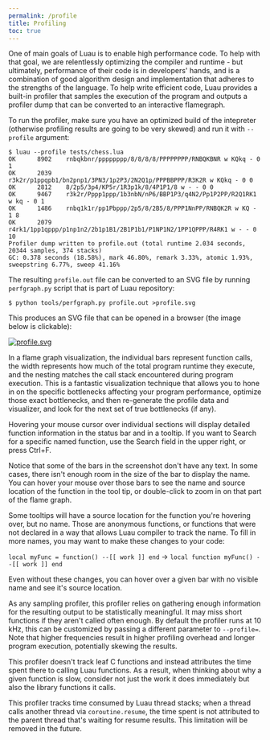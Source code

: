 ```yaml
---
permalink: /profile
title: Profiling
toc: true
---
```


One of main goals of Luau is to enable high performance code. To help with that goal, we are relentlessly optimizing the compiler and runtime - but ultimately, performance of their
code is in developers' hands, and is a combination of good algorithm design and implementation that adheres to the strengths of the language. To help write efficient code, Luau
provides a built-in profiler that samples the execution of the program and outputs a profiler dump that can be converted to an interactive flamegraph.

To run the profiler, make sure you have an optimized build of the intepreter (otherwise profiling results are going to be very skewed) and run it with `--profile` argument:

```
$ luau --profile tests/chess.lua
OK      8902    rnbqkbnr/pppppppp/8/8/8/8/PPPPPPPP/RNBQKBNR w KQkq - 0 1
OK      2039    r3k2r/p1ppqpb1/bn2pnp1/3PN3/1p2P3/2N2Q1p/PPPBBPPP/R3K2R w KQkq - 0 0
OK      2812    8/2p5/3p4/KP5r/1R3p1k/8/4P1P1/8 w - - 0 0
OK      9467    r3k2r/Pppp1ppp/1b3nbN/nP6/BBP1P3/q4N2/Pp1P2PP/R2Q1RK1 w kq - 0 1
OK      1486    rnbq1k1r/pp1Pbppp/2p5/8/2B5/8/PPP1NnPP/RNBQK2R w KQ - 1 8
OK      2079    r4rk1/1pp1qppp/p1np1n2/2b1p1B1/2B1P1b1/P1NP1N2/1PP1QPPP/R4RK1 w - - 0 10
Profiler dump written to profile.out (total runtime 2.034 seconds, 20344 samples, 374 stacks)
GC: 0.378 seconds (18.58%), mark 46.80%, remark 3.33%, atomic 1.93%, sweepstring 6.77%, sweep 41.16%
```

The resulting `profile.out` file can be converted to an SVG file by running `perfgraph.py` script that is part of Luau repository:

```
$ python tools/perfgraph.py profile.out >profile.svg
```

This produces an SVG file that can be opened in a browser (the image below is clickable):

[![profile.svg](/assets/images/chess-profile.svg)](/assets/images/chess-profile.svg)

In a flame graph visualization, the individual bars represent function calls, the width represents how much of the total program runtime they execute, and the nesting matches the call stack encountered during program execution. This is a fantastic visualization technique that allows you to hone in on the specific bottlenecks affecting
your program performance, optimize those exact bottlenecks, and then re-generate the profile data and visualizer, and look for the next set of true bottlenecks (if any).

Hovering your mouse cursor over individual sections will display detailed function information in the status bar and in a tooltip. If you want to Search for a specific named
function, use the Search field in the upper right, or press Ctrl+F.

Notice that some of the bars in the screenshot don't have any text. In some cases, there isn't enough room in the size of the bar to display the name.
You can hover your mouse over those bars to see the name and source location of the function in the tool tip, or double-click to zoom in on that part of the flame graph.

Some tooltips will have a source location for the function you're hovering over, but no name. Those are anonymous functions, or functions that were not declared in a way that
allows Luau compiler to track the name. To fill in more names, you may want to make these changes to your code:

`local myFunc = function() --[[ work ]] end` -> `local function myFunc() --[[ work ]] end`

Even without these changes, you can hover over a given bar with no visible name and see it's source location. 

As any sampling profiler, this profiler relies on gathering enough information for the resulting output to be statistically meaningful. It may miss short functions if they
aren't called often enough. By default the profiler runs at 10 kHz, this can be customized by passing a different parameter to `--profile=`. Note that higher
frequencies result in higher profiling overhead and longer program execution, potentially skewing the results.

This profiler doesn't track leaf C functions and instead attributes the time spent there to calling Luau functions. As a result, when thinking about why a given function is
slow, consider not just the work it does immediately but also the library functions it calls.

This profiler tracks time consumed by Luau thread stacks; when a thread calls another thread via `coroutine.resume`, the time spent is not attributed to the parent thread that's
waiting for resume results. This limitation will be removed in the future.
